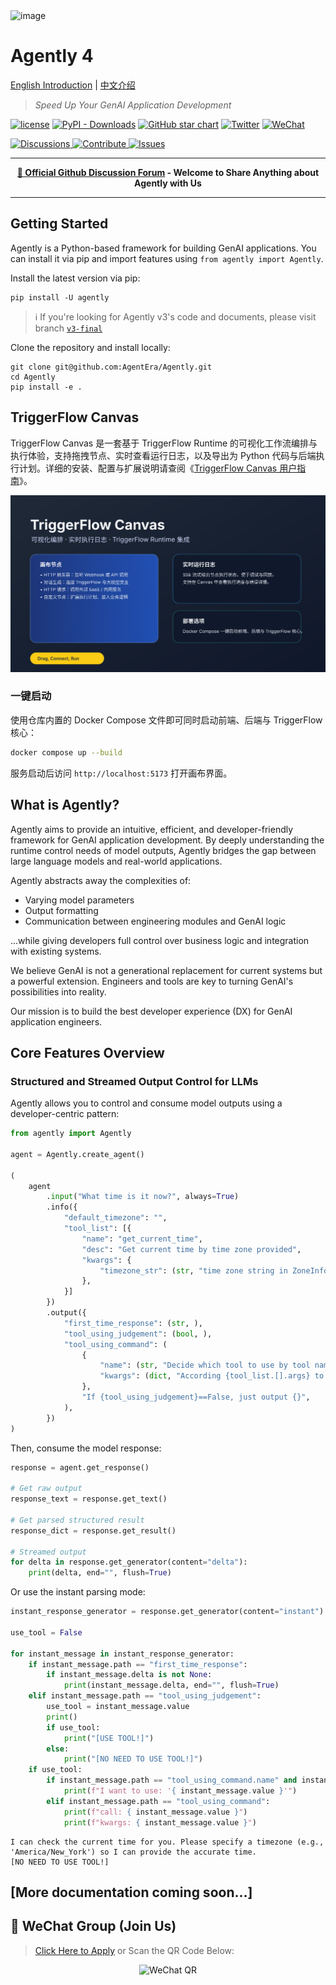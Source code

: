 <img width="640" alt="image" src="https://github.com/user-attachments/assets/c645d031-c8b0-4dba-a515-9d7a4b0a6881" />

# Agently 4

[English Introduction](https://github.com/AgentEra/Agently/blob/main/README.md) | [中文介绍](https://github.com/AgentEra/Agently/blob/main/README_CN.md)


> *Speed Up Your GenAI Application Development*

[![license](https://img.shields.io/badge/license-Apache2.0-blue.svg?style=flat-square)](https://github.com/AgentEra/Agently/blob/main/LICENSE)
[![PyPI - Downloads](https://img.shields.io/pypi/dm/agently?style=flat-square)](https://pypistats.org/packages/agently)
[![GitHub star chart](https://img.shields.io/github/stars/agentera/agently?style=flat-square)](https://star-history.com/#agentera/agently)
[![Twitter](https://img.shields.io/twitter/url/https/twitter.com/AgentlyTech.svg?style=social&label=Follow%20%40AgentlyTech)](https://x.com/AgentlyTech)
<a href="https://doc.weixin.qq.com/forms/AIoA8gcHAFMAScAhgZQABIlW6tV3l7QQf">
<img alt="WeChat" src="https://img.shields.io/badge/WeChat%20Group-Apply-brightgreen?logo=wechat&style=flat-square">
</a>

<p>
  <a href="https://github.com/AgentEra/Agently/discussions/categories/general">
    <img alt="Discussions" src="https://img.shields.io/badge/Agently%20General%20Discussions-JOIN-brightgreen.svg?style=for-the-badge" />
  </a>
  <a href="https://github.com/AgentEra/Agently/discussions/categories/contribute-to-agently-4">
    <img alt="Contribute" src="https://img.shields.io/badge/Contribute%20to%20Agently%204%20-Join-blueviolet.svg?style=for-the-badge">
  </a>
  <a href="https://github.com/AgentEra/Agently/issues">
    <img alt="Issues" src="https://img.shields.io/badge/Report%20Issues-Report-red.svg?style=for-the-badge">
  </a>
</p>

<hr />

<p align="center">
    <b><a href = "https://github.com/AgentEra/Agently/discussions">💬 Official Github Discussion Forum</a> - Welcome to Share Anything about Agently with Us</b>
</p>

<hr />

## Getting Started

Agently is a Python-based framework for building GenAI applications. You can install it via pip and import features using `from agently import Agently`.

Install the latest version via pip:

```shell
pip install -U agently
```

> ℹ️ If you're looking for Agently v3's code and documents, please visit branch [`v3-final`](https://github.com/AgentEra/Agently/tree/v3-final)

Clone the repository and install locally:

```shell
git clone git@github.com:AgentEra/Agently.git
cd Agently
pip install -e .
```

## TriggerFlow Canvas

TriggerFlow Canvas 是一套基于 TriggerFlow Runtime 的可视化工作流编排与执行体验，支持拖拽节点、实时查看运行日志，以及导出为 Python 代码与后端执行计划。详细的安装、配置与扩展说明请查阅《[TriggerFlow Canvas 用户指南](docs/user-guide/triggerflow-canvas.md)》。

![TriggerFlow Canvas 概览](docs/assets/triggerflow-canvas-overview.svg)

### 一键启动

使用仓库内置的 Docker Compose 文件即可同时启动前端、后端与 TriggerFlow 核心：

```bash
docker compose up --build
```

服务启动后访问 `http://localhost:5173` 打开画布界面。

## What is Agently?

Agently aims to provide an intuitive, efficient, and developer-friendly framework for GenAI application development. By deeply understanding the runtime control needs of model outputs, Agently bridges the gap between large language models and real-world applications.

Agently abstracts away the complexities of:
- Varying model parameters
- Output formatting
- Communication between engineering modules and GenAI logic

...while giving developers full control over business logic and integration with existing systems.

We believe GenAI is not a generational replacement for current systems but a powerful extension. Engineers and tools are key to turning GenAI's possibilities into reality.

Our mission is to build the best developer experience (DX) for GenAI application engineers.

## Core Features Overview

### Structured and Streamed Output Control for LLMs

Agently allows you to control and consume model outputs using a developer-centric pattern:

```python
from agently import Agently

agent = Agently.create_agent()

(
    agent
        .input("What time is it now?", always=True)
        .info({
            "default_timezone": "",
            "tool_list": [{
                "name": "get_current_time",
                "desc": "Get current time by time zone provided",
                "kwargs": {
                    "timezone_str": (str, "time zone string in ZoneInfo()"),
                },
            }]
        })
        .output({
            "first_time_response": (str, ),
            "tool_using_judgement": (bool, ),
            "tool_using_command": (
                {
                    "name": (str, "Decide which tool to use by tool name:{tool_list.[].name}"),
                    "kwargs": (dict, "According {tool_list.[].args} to output kwargs dictionary"),
                },
                "If {tool_using_judgement}==False, just output {}",
            ),
        })
)
```

Then, consume the model response:

```python
response = agent.get_response()

# Get raw output
response_text = response.get_text()

# Get parsed structured result
response_dict = response.get_result()

# Streamed output
for delta in response.get_generator(content="delta"):
    print(delta, end="", flush=True)
```

Or use the instant parsing mode:

```python
instant_response_generator = response.get_generator(content="instant")

use_tool = False

for instant_message in instant_response_generator:
    if instant_message.path == "first_time_response":
        if instant_message.delta is not None:
            print(instant_message.delta, end="", flush=True)
    elif instant_message.path == "tool_using_judgement":
        use_tool = instant_message.value
        print()
        if use_tool:
            print("[USE TOOL!]")
        else:
            print("[NO NEED TO USE TOOL!]")
    if use_tool:
        if instant_message.path == "tool_using_command.name" and instant_message.is_complete:
            print(f"I want to use: '{ instant_message.value }'")
        elif instant_message.path == "tool_using_command":
            print(f"call: { instant_message.value }")
            print(f"kwargs: { instant_message.value }")
```

```shell
I can check the current time for you. Please specify a timezone (e.g., 'America/New_York') so I can provide the accurate time.
[NO NEED TO USE TOOL!]
```

## [More documentation coming soon...]

## 💬 WeChat Group (Join Us)

> [Click Here to Apply](https://doc.weixin.qq.com/forms/AIoA8gcHAFMAScAhgZQABIlW6tV3l7QQf)
> or Scan the QR Code Below:

<p align="center">
  <img width="120" alt="WeChat QR" src="https://github.com/AgentEra/Agently/assets/4413155/7f4bc9bf-a125-4a1e-a0a4-0170b718c1a6">
</p>
